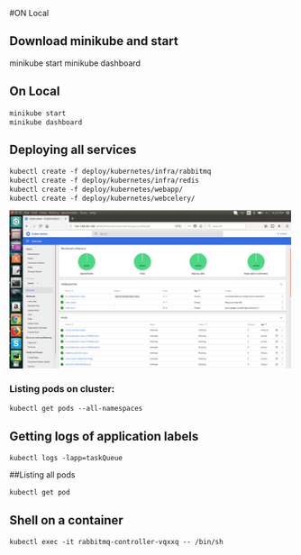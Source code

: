 #ON Local

## Download minikube and start 

minikube start
minikube dashboard

On Local
-------------------

``` 
minikube start
minikube dashboard
```

Deploying all services
--------------------------

```
kubectl create -f deploy/kubernetes/infra/rabbitmq
kubectl create -f deploy/kubernetes/infra/redis
kubectl create -f deploy/kubernetes/webapp/
kubectl create -f deploy/kubernetes/webcelery/

```

<img
  src="./kubernetes.png"
  alt="MiniKube Dashboard"
  width="500"
/>


### Listing pods on cluster:
```
kubectl get pods --all-namespaces
```

## Getting logs of application labels
```
kubectl logs -lapp=taskQueue

```

##Listing all pods
```
kubectl get pod 
```

## Shell on a container
```
kubectl exec -it rabbitmq-controller-vqxxq -- /bin/sh
```